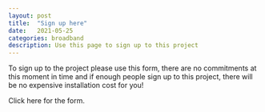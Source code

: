 ```yaml
---
layout: post
title:  "Sign up here"
date:   2021-05-25
categories: broadband
description: Use this page to sign up to this project
---
```

To sign up to the project please use this form, there are no commitments at this moment in time and if enough people sign up to this project, there will be no expensive installation cost for you!

Click here for the form.